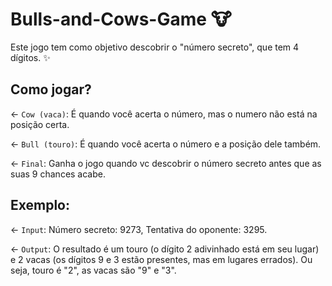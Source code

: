 # Bulls-and-Cows-Game 🐮

 Este jogo tem como objetivo descobrir o "número secreto", que tem 4 dígitos. ✨

## Como jogar?

← `Cow (vaca)`: É quando você acerta o número, mas o numero não está na posição certa.

← `Bull (touro)`: É quando você acerta o número e a posição dele também.

← `Final`: Ganha o jogo quando vc descobrir o número secreto antes que as suas 9 chances acabe.

## Exemplo:

← `Input`: Número secreto: 9273, Tentativa do oponente: 3295.

← `Output`: O resultado é um touro (o dígito 2 adivinhado está em seu lugar) e 2 vacas (os dígitos 9 e 3 estão presentes, mas em lugares errados). Ou seja, touro é "2", as vacas são "9" e "3".
